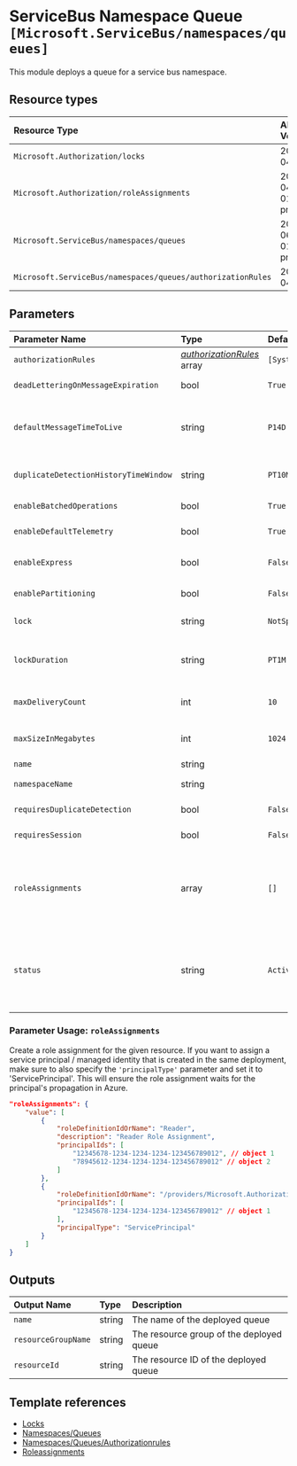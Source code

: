 # ServiceBus Namespace Queue `[Microsoft.ServiceBus/namespaces/queues]`

This module deploys a queue for a service bus namespace.

## Resource types

| Resource Type | API Version |
| :-- | :-- |
| `Microsoft.Authorization/locks` | 2017-04-01 |
| `Microsoft.Authorization/roleAssignments` | 2021-04-01-preview |
| `Microsoft.ServiceBus/namespaces/queues` | 2021-06-01-preview |
| `Microsoft.ServiceBus/namespaces/queues/authorizationRules` | 2017-04-01 |

## Parameters

| Parameter Name | Type | Default Value | Possible Values | Description |
| :-- | :-- | :-- | :-- | :-- |
| `authorizationRules` | _[authorizationRules](authorizationRules/readme.md)_ array | `[System.Collections.Hashtable]` |  | Optional. Authorization Rules for the Service Bus Queue |
| `deadLetteringOnMessageExpiration` | bool | `True` |  | Optional. A value that indicates whether this queue has dead letter support when a message expires. |
| `defaultMessageTimeToLive` | string | `P14D` |  | Optional. ISO 8601 default message timespan to live value. This is the duration after which the message expires, starting from when the message is sent to Service Bus. This is the default value used when TimeToLive is not set on a message itself. |
| `duplicateDetectionHistoryTimeWindow` | string | `PT10M` |  | Optional. ISO 8601 timeSpan structure that defines the duration of the duplicate detection history. The default value is 10 minutes. |
| `enableBatchedOperations` | bool | `True` |  | Optional. Value that indicates whether server-side batched operations are enabled. |
| `enableDefaultTelemetry` | bool | `True` |  | Optional. Enable telemetry via the Customer Usage Attribution ID (GUID). |
| `enableExpress` | bool | `False` |  | Optional. A value that indicates whether Express Entities are enabled. An express queue holds a message in memory temporarily before writing it to persistent storage. |
| `enablePartitioning` | bool | `False` |  | Optional. A value that indicates whether the queue is to be partitioned across multiple message brokers. |
| `lock` | string | `NotSpecified` | `[CanNotDelete, NotSpecified, ReadOnly]` | Optional. Specify the type of lock. |
| `lockDuration` | string | `PT1M` |  | Optional. ISO 8601 timespan duration of a peek-lock; that is, the amount of time that the message is locked for other receivers. The maximum value for LockDuration is 5 minutes; the default value is 1 minute. |
| `maxDeliveryCount` | int | `10` |  | Optional. The maximum delivery count. A message is automatically deadlettered after this number of deliveries. default value is 10. |
| `maxSizeInMegabytes` | int | `1024` |  | Optional. The maximum size of the queue in megabytes, which is the size of memory allocated for the queue. Default is 1024. |
| `name` | string |  |  | Required. Name of the Service Bus Queue. |
| `namespaceName` | string |  |  | Required. Name of the parent Service Bus Namespace for the Service Bus Queue. |
| `requiresDuplicateDetection` | bool | `False` |  | Optional. A value indicating if this queue requires duplicate detection. |
| `requiresSession` | bool | `False` |  | Optional. A value that indicates whether the queue supports the concept of sessions. |
| `roleAssignments` | array | `[]` |  | Optional. Array of role assignment objects that contain the 'roleDefinitionIdOrName' and 'principalId' to define RBAC role assignments on this resource. In the roleDefinitionIdOrName attribute, you can provide either the display name of the role definition, or its fully qualified ID in the following format: '/providers/Microsoft.Authorization/roleDefinitions/c2f4ef07-c644-48eb-af81-4b1b4947fb11' |
| `status` | string | `Active` | `[Active, Disabled, Restoring, SendDisabled, ReceiveDisabled, Creating, Deleting, Renaming, Unknown]` | Optional. Enumerates the possible values for the status of a messaging entity. - Active, Disabled, Restoring, SendDisabled, ReceiveDisabled, Creating, Deleting, Renaming, Unknown |

### Parameter Usage: `roleAssignments`

Create a role assignment for the given resource. If you want to assign a service principal / managed identity that is created in the same deployment, make sure to also specify the `'principalType'` parameter and set it to 'ServicePrincipal'. This will ensure the role assignment waits for the principal's propagation in Azure.

```json
"roleAssignments": {
    "value": [
        {
            "roleDefinitionIdOrName": "Reader",
            "description": "Reader Role Assignment",
            "principalIds": [
                "12345678-1234-1234-1234-123456789012", // object 1
                "78945612-1234-1234-1234-123456789012" // object 2
            ]
        },
        {
            "roleDefinitionIdOrName": "/providers/Microsoft.Authorization/roleDefinitions/c2f4ef07-c644-48eb-af81-4b1b4947fb11",
            "principalIds": [
                "12345678-1234-1234-1234-123456789012" // object 1
            ],
            "principalType": "ServicePrincipal"
        }
    ]
}
```

## Outputs

| Output Name | Type | Description |
| :-- | :-- | :-- |
| `name` | string | The name of the deployed queue |
| `resourceGroupName` | string | The resource group of the deployed queue |
| `resourceId` | string | The resource ID of the deployed queue |

## Template references

- [Locks](https://docs.microsoft.com/en-us/azure/templates/Microsoft.Authorization/2017-04-01/locks)
- [Namespaces/Queues](https://docs.microsoft.com/en-us/azure/templates/Microsoft.ServiceBus/2021-06-01-preview/namespaces/queues)
- [Namespaces/Queues/Authorizationrules](https://docs.microsoft.com/en-us/azure/templates/Microsoft.ServiceBus/2017-04-01/namespaces/queues/authorizationRules)
- [Roleassignments](https://docs.microsoft.com/en-us/azure/templates/Microsoft.Authorization/roleAssignments)
